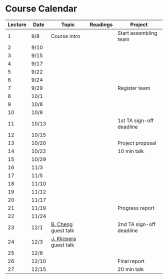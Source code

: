 # Course Calendar

Lecture | Date  | Topic                                                                            | Readings | Project
--------|-------|----------------------------------------------------------------------------------|----------|-------------------------
1       | 9/8   | Course intro                                                                     |          | Start assembling team
2       | 9/10  |                                                                                  |          |
3       | 9/15  |                                                                                  |          |
4       | 9/17  |                                                                                  |          |
5       | 9/22  |                                                                                  |          |
6       | 9/24  |                                                                                  |          |
7       | 9/29  |                                                                                  |          | Register team
8       | 10/1  |                                                                                  |          |
9       | 10/6  |                                                                                  |          |
10      | 10/8  |                                                                                  |          |
11      | 10/13 |                                                                                  |          | 1st TA sign-off deadline
12      | 10/15 |                                                                                  |          |
13      | 10/20 |                                                                                  |          | Project proposal
14      | 10/22 |                                                                                  |          | 10 min talk
15      | 10/29 |                                                                                  |          |
16      | 11/3  |                                                                                  |          |
17      | 11/5  |                                                                                  |          |
18      | 11/10 |                                                                                  |          |
19      | 11/12 |                                                                                  |          |
20      | 11/17 |                                                                                  |          |
21      | 11/19 |                                                                                  |          | Progress report
22      | 11/24 |                                                                                  |          |
23      | 12/1  | [B. Cheng](https://sites.google.com/site/tonicbq/about-me?authuser=0) guest talk |          | 2nd TA sign-off deadline
24      | 12/3  | [J. Klicpera](https://www.in.tum.de/en/daml/team/johannes-klicpera/) guest talk  |          |
25      | 12/8  |                                                                                  |          |
26      | 12/10 |                                                                                  |          | Final report
27      | 12/15 |                                                                                  |          | 20 min talk
